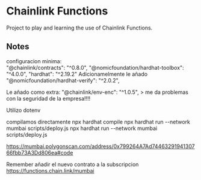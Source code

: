 # Chainlink Functions

Project to play and learning the use of Chainlink Functions.

## Notes
configuracion minima:  
    "@chainlink/contracts": "^0.8.0",
    "@nomicfoundation/hardhat-toolbox": "^4.0.0",
    "hardhat": "^2.19.2"
Adicionamelmente le añado "@nomicfoundation/hardhat-verify": "^2.0.2",


Le añado como extra: "@chainlink/env-enc": "^1.0.5", > me da problemas con la seguridad de la empresa!!!!

Utilizo dotenv

compilamos directamente 
    npx hardhat compile
    npx hardhat run --network mumbai scripts/deploy.js
    npx hardhat run --network mumbai scripts/deploy.js

https://mumbai.polygonscan.com/address/0x799264A7Ad7446329194130766fbb73A3Dd806ea#code

Remember añadir el nuevo contrato a la subscripcion
https://functions.chain.link/mumbai

